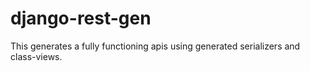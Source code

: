 # django-rest-gen
This generates a fully functioning apis using generated serializers and class-views. 

